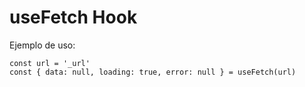 # useFetch Hook

Ejemplo de uso:

```
const url = '_url'
const { data: null, loading: true, error: null } = useFetch(url)
```